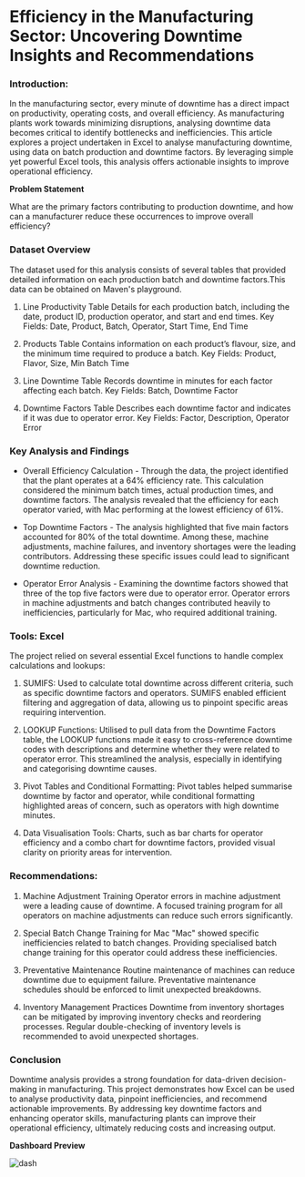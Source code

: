 
# Efficiency in the Manufacturing Sector: Uncovering Downtime Insights and Recommendations

### Introduction:
In the manufacturing sector, every minute of downtime has a direct impact on productivity, operating costs, and overall efficiency. As manufacturing plants work towards minimizing disruptions, analysing downtime data becomes critical to identify bottlenecks and inefficiencies. This article explores a project undertaken in Excel to analyse manufacturing downtime, using data on batch production and downtime factors. By leveraging simple yet powerful Excel tools, this analysis offers actionable insights to improve operational efficiency.

**Problem Statement**

What are the primary factors contributing to production downtime, and how can a manufacturer reduce these occurrences to improve overall efficiency?

### Dataset Overview

The dataset used for this analysis consists of several tables that provided detailed information on each production batch and downtime factors.This data can be obtained on Maven's playground. 

1. Line Productivity Table
Details for each production batch, including the date, product ID, production operator, and start and end times.
Key Fields: Date, Product, Batch, Operator, Start Time, End Time

2. Products Table
Contains information on each product’s flavour, size, and the minimum time required to produce a batch.
Key Fields: Product, Flavor, Size, Min Batch Time

3. Line Downtime Table
Records downtime in minutes for each factor affecting each batch.
Key Fields: Batch, Downtime Factor

4. Downtime Factors Table
Describes each downtime factor and indicates if it was due to operator error.
Key Fields: Factor, Description, Operator Error

### Key Analysis and Findings

- Overall Efficiency Calculation - Through the data, the project identified that the plant operates at a 64% efficiency rate. This calculation considered the minimum batch times, actual production times, and downtime factors. The analysis revealed that the efficiency for each operator varied, with Mac performing at the lowest efficiency of 61%.

- Top Downtime Factors - The analysis highlighted that five main factors accounted for 80% of the total downtime. Among these, machine adjustments, machine failures, and inventory shortages were the leading contributors. Addressing these specific issues could lead to significant downtime reduction.

- Operator Error Analysis - Examining the downtime factors showed that three of the top five factors were due to operator error. Operator errors in machine adjustments and batch changes contributed heavily to inefficiencies, particularly for Mac, who required additional training.

### Tools: Excel 

The project relied on several essential Excel functions to handle complex calculations and lookups:

1. SUMIFS: Used to calculate total downtime across different criteria, such as specific downtime factors and operators. SUMIFS enabled efficient filtering and aggregation of data, allowing us to pinpoint specific areas requiring intervention.

2. LOOKUP Functions: Utilised to pull data from the Downtime Factors table, the LOOKUP functions made it easy to cross-reference downtime codes with descriptions and determine whether they were related to operator error. This streamlined the analysis, especially in identifying and categorising downtime causes.

3. Pivot Tables and Conditional Formatting: Pivot tables helped summarise downtime by factor and operator, while conditional formatting highlighted areas of concern, such as operators with high downtime minutes.

4. Data Visualisation Tools: Charts, such as bar charts for operator efficiency and a combo chart for downtime factors, provided visual clarity on priority areas for intervention.

### Recommendations:
1. Machine Adjustment Training
Operator errors in machine adjustment were a leading cause of downtime. A focused training program for all operators on machine adjustments can reduce such errors significantly.

2. Special Batch Change Training for Mac
"Mac" showed specific inefficiencies related to batch changes. Providing specialised batch change training for this operator could address these inefficiencies.

3. Preventative Maintenance
Routine maintenance of machines can reduce downtime due to equipment failure. Preventative maintenance schedules should be enforced to limit unexpected breakdowns.

4. Inventory Management Practices
Downtime from inventory shortages can be mitigated by improving inventory checks and reordering processes. Regular double-checking of inventory levels is recommended to avoid unexpected shortages.

### Conclusion
Downtime analysis provides a strong foundation for data-driven decision-making in manufacturing. This project demonstrates how Excel can be used to analyse productivity data, pinpoint inefficiencies, and recommend actionable improvements. By addressing key downtime factors and enhancing operator skills, manufacturing plants can improve their operational efficiency, ultimately reducing costs and increasing output.

**Dashboard Preview**

![dash](https://github.com/user-attachments/assets/051997b8-c5d8-4416-b412-db378296a082)

